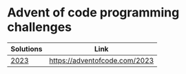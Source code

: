 # Advent of code programming challenges

| Solutions            | Link                          |
|----------------------|-------------------------------|
| [2023](scripts-2023) | https://adventofcode.com/2023 |
